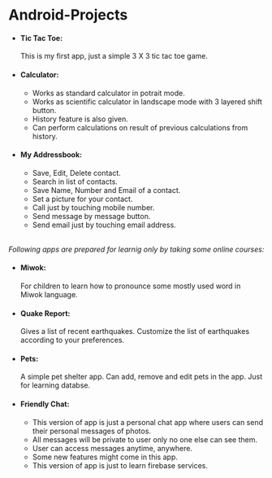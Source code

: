 # Android-Projects

<ul>
  <li><h4>Tic Tac Toe:</h4> This is my first app, just a simple 3 X 3 tic tac toe game.</li>
  <li><h4>Calculator:</h4>
    <ul>
      <li>Works as standard calculator in potrait mode.
      <li>Works as scientific calculator in landscape mode with 3 layered shift button.
      <li>History feature is also given.
      <li>Can perform calculations on result of previous calculations from history.
    </ul>
  </li>
  <li><h4>My Addressbook:</h4>
    <ul>
      <li>Save, Edit, Delete contact.
      <li>Search in list of contacts.
      <li>Save Name, Number and Email of a contact.
      <li>Set a picture for your contact.
      <li>Call just by touching mobile number.
      <li>Send message by message button.
      <li>Send email just by touching email address.
    </ul>
  </li>
</ul>
<br>
<i>Following apps are prepared for learnig only by taking some online courses:</i>

<ul>
  <li><h4>Miwok:</h4> For children to learn how to pronounce some mostly used word in Miwok language.

  <li><h4>Quake Report:</h4> Gives a list of recent earthquakes. Customize the list of earthquakes according to your preferences.

  <li><h4>Pets:</h4>A simple pet shelter app. Can add, remove and edit pets in the app. Just for learning databse.

  <li><h4>Friendly Chat:</h4>
    <ul>
      <li>This version of app is just a personal chat app where users can send their personal messages of photos.
      <li>All messages will be private to user only no one else can see them.
      <li>User can access messages anytime, anywhere.
      <li>Some new features might come in this app.
      <li>This version of app is just to learn firebase services.
</ul>
